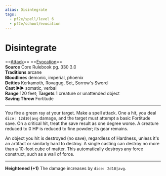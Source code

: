 ```yaml
---
alias: Disintegrate 
tags:
  - pf2e/spell/level_6
  - pf2e/school/evocation
---
```


# Disintegrate

==[Attack](Attack.md)== ==[Evocation](Evocation.md)==  
__Source__ Core Rulebook pg. 330 3.0  
**Traditions** arcane  
**Bloodline**s demonic, imperial, phoenix  
**Deities** Kerkamoth, Rovagug, Set, Sorrow's Sword  
**Cast** ►► somatic, verbal  
**Range** 120 feet; **Targets** 1 creature or unattended object  
**Saving Throw** Fortitude

---

You fire a green ray at your target. Make a spell attack. One a hit, you deal `dice: 12d10|avg` damage, and the target must attempt a basic Fortitude save. On a critical hit, treat the save result as one degree worse. A creature reduced to 0 HP is reduced to fine powder; its gear remains.

An object you hit is destroyed (no save), regardless of Hardness, unless it's an artifact or similarly hard to destroy. A single casting can destroy no more than a 10-foot cube of matter. This automatically destroys any force construct, such as a wall of force.

<hr>

**Heightened (+1)** The damage increases by `dice: 2d10|avg`.
